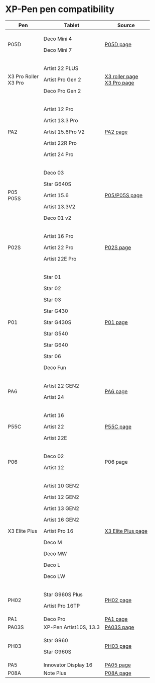 # XP-Pen pen compatibility



| Pen                              | Tablet                                                                                                                                                                | Source                                                                                                                                                                            |
| -------------------------------- | --------------------------------------------------------------------------------------------------------------------------------------------------------------------- | --------------------------------------------------------------------------------------------------------------------------------------------------------------------------------- |
| P05D                             | <p>Deco Mini 4</p><p>Deco Mini 7</p>                                                                                                                                  | [P05D page](https://www.xp-pen.com/store/buy/p05d-battery-free-stylus.html)                                                                                                       |
| <p>X3 Pro Roller <br>X3 Pro </p> | <p>Artist 22 PLUS</p><p>Artist Pro Gen 2</p><p>Deco Pro Gen 2</p>                                                                                                     | <p><a href="https://www.xp-pen.com/store/buy/x3-pro-roller-stylus.html">X3 roller page</a>  <br><a href="https://www.xp-pen.com/store/buy/x3-pro-stylus.html">X3 Pro page</a></p> |
| PA2                              | <p>Artist 12 Pro</p><p>Artist 13.3 Pro</p><p>Artist 15.6Pro V2</p><p>Artist 22R Pro</p><p>Artist 24 Pro</p>                                                           | [PA2 page](https://www.xp-pen.com/store/buy/pa2-battery-free-stylus.html)                                                                                                         |
| <p>P05<br>P05S</p>               | <p>Deco 03</p><p>Star G640S</p><p>Artist 15.6</p><p>Artist 13.3V2</p><p>Deco 01 v2</p>                                                                                | [P05/P05S page](https://www.xp-pen.com/store/buy/p05-p05s-battery-free-stylus.html)                                                                                               |
| P02S                             | <p>Artist 16 Pro</p><p>Artist 22 Pro</p><p>Artist 22E Pro</p>                                                                                                         | [P02S page](https://www.xp-pen.com/store/buy/p02s-battery-stylus.html)                                                                                                            |
| P01                              | <p>Star 01</p><p>Star 02</p><p>Star 03</p><p>Star G430</p><p>Star G430S</p><p>Star G540</p><p>Star G640</p><p>Star 06</p><p>Deco Fun</p>                              | [P01 page](https://www.xp-pen.com/store/buy/p01-battery-free-stylus.html)                                                                                                         |
| PA6                              | <p>Artist 22 GEN2</p><p>Artist 24</p>                                                                                                                                 | [PA6 page](https://www.xp-pen.com/store/buy/pa6-battery-free-stylus.html)                                                                                                         |
| P55C                             | <p>Artist 16</p><p>Artist 22</p><p>Artist 22E</p>                                                                                                                     | [P55C page](https://www.xp-pen.com/store/buy/p55c-battery-stylus.html)                                                                                                            |
| P06                              | <p>Deco 02</p><p>Artist 12</p>                                                                                                                                        | P06 page                                                                                                                                                                          |
| X3 Elite Plus                    | <p>Artist 10 GEN2</p><p>Artist 12 GEN2</p><p>Artist 13 GEN2</p><p>Artist 16 GEN2</p><p>Artist Pro 16</p><p>Deco M</p><p>Deco MW</p><p>Deco L</p><p>Deco LW</p><p></p> | [X3 Elite Plus page](https://www.xp-pen.com/store/buy/x3-elite-plus-stylus.html)                                                                                                  |
| PH02                             | <p>Star G960S Plus</p><p>Artist Pro 16TP</p>                                                                                                                          | [PH02 page](https://www.xp-pen.com/store/buy/ph02-battery-free-stylus.html)                                                                                                       |
| PA1                              | Deco Pro                                                                                                                                                              | [PA1 page](https://www.xp-pen.com/store/buy/pa1-battery-free-stylus.html)                                                                                                         |
| PA03S                            | XP-Pen Artist10S, 13.3                                                                                                                                                | [PA03S page](https://www.xp-pen.com/store/buy/p03s-battery-free-stylus.html)                                                                                                      |
| PH03                             | <p>Star G960</p><p>Star G960S</p>                                                                                                                                     | [PH03 page](https://www.xp-pen.com/store/buy/ph03-battery-free-stylus.html)                                                                                                       |
| PA5                              | Innovator Display 16                                                                                                                                                  | [PA05 page](https://www.xp-pen.com/store/buy/pa5-battery-free-stylus.html)                                                                                                        |
| P08A                             | Note Plus                                                                                                                                                             | [P08A page](https://www.xp-pen.com/store/buy/p08a-stylus-for-note-plus.html)                                                                                                      |

